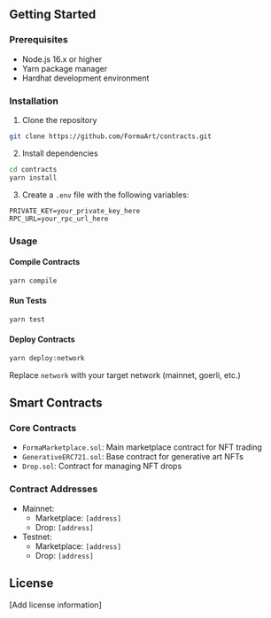 ## Getting Started

### Prerequisites
- Node.js 16.x or higher
- Yarn package manager
- Hardhat development environment

### Installation
1. Clone the repository
```bash
git clone https://github.com/FormaArt/contracts.git
```

2. Install dependencies
```bash
cd contracts
yarn install
```

3. Create a `.env` file with the following variables:
```
PRIVATE_KEY=your_private_key_here
RPC_URL=your_rpc_url_here
```

### Usage

#### Compile Contracts
```bash
yarn compile
```

#### Run Tests
```bash
yarn test
```

#### Deploy Contracts
```bash
yarn deploy:network
```
Replace `network` with your target network (mainnet, goerli, etc.)

## Smart Contracts

### Core Contracts
- `FormaMarketplace.sol`: Main marketplace contract for NFT trading
- `GenerativeERC721.sol`: Base contract for generative art NFTs
- `Drop.sol`: Contract for managing NFT drops

### Contract Addresses
- Mainnet:
  - Marketplace: `[address]`
  - Drop: `[address]`
- Testnet:
  - Marketplace: `[address]`
  - Drop: `[address]`



## License
[Add license information]

